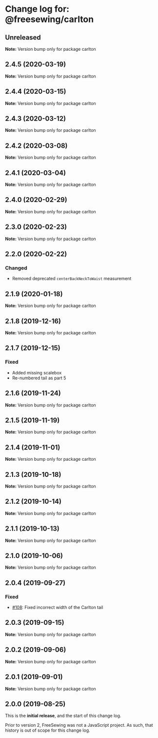 # Change log for: @freesewing/carlton


## Unreleased

**Note:** Version bump only for package carlton


## 2.4.5 (2020-03-19)

**Note:** Version bump only for package carlton


## 2.4.4 (2020-03-15)

**Note:** Version bump only for package carlton


## 2.4.3 (2020-03-12)

**Note:** Version bump only for package carlton


## 2.4.2 (2020-03-08)

**Note:** Version bump only for package carlton


## 2.4.1 (2020-03-04)

**Note:** Version bump only for package carlton


## 2.4.0 (2020-02-29)

**Note:** Version bump only for package carlton


## 2.3.0 (2020-02-23)

**Note:** Version bump only for package carlton


## 2.2.0 (2020-02-22)

### Changed

 - Removed deprecated `centerBackNeckToWaist` measurement
## 2.1.9 (2020-01-18)

**Note:** Version bump only for package carlton


## 2.1.8 (2019-12-16)

**Note:** Version bump only for package carlton


## 2.1.7 (2019-12-15)

### Fixed

 - Added missing scalebox
 - Re-numbered tail as part 5
## 2.1.6 (2019-11-24)

**Note:** Version bump only for package carlton


## 2.1.5 (2019-11-19)

**Note:** Version bump only for package carlton


## 2.1.4 (2019-11-01)

**Note:** Version bump only for package carlton


## 2.1.3 (2019-10-18)

**Note:** Version bump only for package carlton


## 2.1.2 (2019-10-14)

**Note:** Version bump only for package carlton


## 2.1.1 (2019-10-13)

**Note:** Version bump only for package carlton


## 2.1.0 (2019-10-06)

**Note:** Version bump only for package carlton


## 2.0.4 (2019-09-27)

### Fixed

 - [#108](https://github.com/freesewing/freesewing/issues/108): Fixed incorrect width of the Carlton tail
## 2.0.3 (2019-09-15)

**Note:** Version bump only for package carlton


## 2.0.2 (2019-09-06)

**Note:** Version bump only for package carlton


## 2.0.1 (2019-09-01)

**Note:** Version bump only for package carlton




## 2.0.0 (2019-08-25)

This is the **initial release**, and the start of this change log.

Prior to version 2, FreeSewing was not a JavaScript project.
As such, that history is out of scope for this change log.
